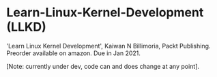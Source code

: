 # Learn-Linux-Kernel-Development (LLKD)

'Learn Linux Kernel Development', Kaiwan N Billimoria, Packt Publishing.
Preorder available on amazon.
Due in Jan 2021.

[Note: currently under dev, code can and does change at any point].

